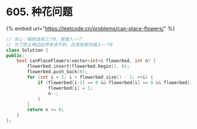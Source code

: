 # 605. 种花问题

{% embed url="https://leetcode.cn/problems/can-place-flowers/" %}

```cpp
// 贪心：碰到连续三个0，就插入一个
// 为了防止两边边界考虑不到，在首尾额外插入一个0
class Solution {
public:
    bool canPlaceFlowers(vector<int>& flowerbed, int n) {
        flowerbed.insert(flowerbed.begin(), 0);
        flowerbed.push_back(0);
        for (int i = 1; i < flowerbed.size() - 1; ++i) {
            if (flowerbed[i-1] == 0 && flowerbed[i] == 0 && flowerbed[i+1] == 0) {
                flowerbed[i] = 1;
                n--;
            }
        }
        return n <= 0;
    }
};
```
